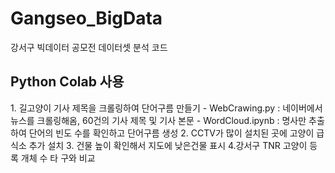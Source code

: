 <div><h1>Gangseo_BigData</h1></div>
강서구 빅데이터 공모전 데이터셋 분석 코드

<div><h2>Python Colab 사용</h2>
1. 길고양이 기사 제목을 크롤링하여 단어구름 만들기
- WebCrawing.py : 네이버에서 뉴스를 크롤링해옴, 60건의 기사 제목 및 기사 본문
- WordCloud.ipynb : 명사만 추출하여 단어의 빈도 수를 확인하고 단어구름 생성
2. CCTV가 많이 설치된 곳에 고양이 급식소 추가 설치
3. 건물 높이 확인해서 지도에 낮은건물 표시
4.강서구 TNR 고양이 등록 개체 수 타 구와 비교
</div>
